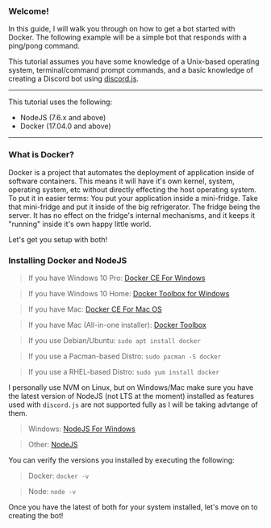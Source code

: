 ### Welcome!
In this guide, I will walk you through on how to get a bot started with Docker. The following example will be a simple bot that responds with a ping/pong command.

This tutorial assumes you have some knowledge of a Unix-based operating system, terminal/command prompt commands, and a basic knowledge of creating a Discord bot using [discord.js](https://github.com/hydrabolt/discord.js).

<hr />
This tutorial uses the following:

   - NodeJS (7.6.x and above)
   - Docker (17.04.0 and above)

<hr />

### What is Docker?
Docker is a project that automates the deployment of application inside of software containers. This means it will have it's own kernel, system, operating system, etc without directly effecting the host operating system. To put it in easier terms: You put your application inside a mini-fridge. Take that mini-fridge and put it inside of the big refrigerator. The fridge being the server. It has no effect on the fridge's internal mechanisms, and it keeps it "running" inside it's own happy little world.

</hr >

Let's get you setup with both!

### Installing Docker and NodeJS
  > If you have Windows 10 Pro: [Docker CE For Windows](https://store.docker.com/editions/community/docker-ce-desktop-windows)
  
  > If you have Windows 10 Home: [Docker Toolbox for Windows](https://www.docker.com/products/docker-toolbox)
  
  > If you have Mac: [Docker CE For Mac OS](https://store.docker.com/editions/community/docker-ce-desktop-mac)
  
  > If you have Mac (All-in-one installer): [Docker Toolbox](https://www.docker.com/products/docker-toolbox)

  > If you use Debian/Ubuntu: ``sudo apt install docker``

  > If you use a Pacman-based Distro: ``sudo pacman -S docker``
  
  > If you use a RHEL-based Distro: ``sudo yum install docker``
  
  

I personally use NVM on Linux, but on Windows/Mac make sure you have the latest version of NodeJS (not LTS at the moment) installed as features used with ``discord.js`` are not supported fully as I will be taking advtange of them.

  > Windows: [NodeJS For Windows](https://nodejs.org/)
  
  > Other: [NodeJS](https://nodejs.org/)

You can verify the versions you installed by executing the following:


  > Docker: ``docker -v``

  > Node: ``node -v``


Once you have the latest of both for your system installed, let's move on to creating the bot!

